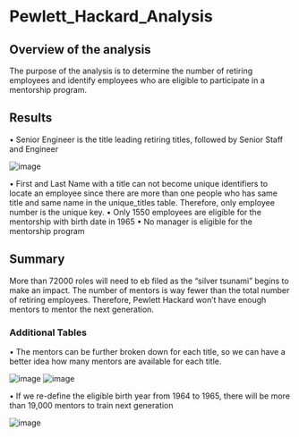 # Pewlett_Hackard_Analysis

## Overview of the analysis 
The purpose of the analysis is to determine the number of retiring employees and identify employees who are eligible to participate in a mentorship program. 
## Results 
•	Senior Engineer is the title leading retiring titles, followed by Senior Staff and Engineer

![image](https://user-images.githubusercontent.com/107721712/184784904-ad7f68f2-a0f1-4e3b-b75d-1e17f5782b84.png)

•	First and Last Name with a title can not become unique identifiers to locate an employee since there are more than one people who has same title and same name in the unique_titles table. Therefore, only employee number is the unique key. 
•	Only 1550 employees are eligible for the mentorship with birth date in 1965 
•	No manager is eligible for the mentorship program 
## Summary 
More than 72000 roles will need to eb filed as the “silver tsunami” begins to make an impact. The number of mentors is way fewer than the total number of retiring employees. Therefore, Pewlett Hackard won’t have enough mentors to mentor the next generation. 
### Additional Tables
•	The mentors can be further broken down for each title, so we can have a better idea how many mentors are available for each title.

![image](https://user-images.githubusercontent.com/107721712/184783271-7a50852a-dd6c-4830-b54a-2277e5e75d51.png)
![image](https://user-images.githubusercontent.com/107721712/184783404-141d5c47-5fa9-492c-a98e-6cd071ee5007.png)

•	If we re-define the eligible birth year from 1964 to 1965, there will be more than 19,000 mentors to train next generation 

![image](https://user-images.githubusercontent.com/107721712/184784434-d7c5bd84-5c19-4c84-99ee-ca2c098f43c7.png)
